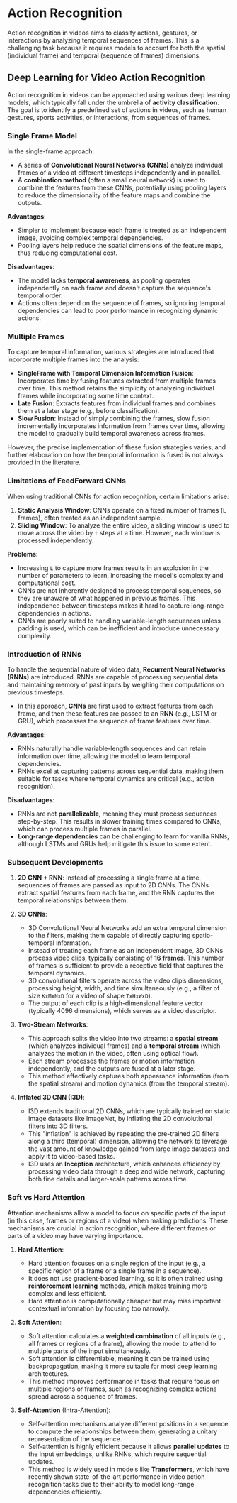 # Action Recognition

Action recognition in videos aims to classify actions, gestures, or interactions by analyzing temporal sequences of frames. This is a challenging task because it requires models to account for both the spatial (individual frame) and temporal (sequence of frames) dimensions.

## Deep Learning for Video Action Recognition

Action recognition in videos can be approached using various deep learning models, which typically fall under the umbrella of **activity classification**. The goal is to identify a predefined set of actions in videos, such as human gestures, sports activities, or interactions, from sequences of frames.

### Single Frame Model

In the single-frame approach:

- A series of **Convolutional Neural Networks (CNNs)** analyze individual frames of a video at different timesteps independently and in parallel.
- A **combination method** (often a small neural network) is used to combine the features from these CNNs, potentially using pooling layers to reduce the dimensionality of the feature maps and combine the outputs.

**Advantages**:

- Simpler to implement because each frame is treated as an independent image, avoiding complex temporal dependencies.
- Pooling layers help reduce the spatial dimensions of the feature maps, thus reducing computational cost.

**Disadvantages**:

- The model lacks **temporal awareness**, as pooling operates independently on each frame and doesn't capture the sequence's temporal order.
- Actions often depend on the sequence of frames, so ignoring temporal dependencies can lead to poor performance in recognizing dynamic actions.

### Multiple Frames

To capture temporal information, various strategies are introduced that incorporate multiple frames into the analysis:

- **SingleFrame with Temporal Dimension Information Fusion**: Incorporates time by fusing features extracted from multiple frames over time. This method retains the simplicity of analyzing individual frames while incorporating some time context.
- **Late Fusion**: Extracts features from individual frames and combines them at a later stage (e.g., before classification).
- **Slow Fusion**: Instead of simply combining the frames, slow fusion incrementally incorporates information from frames over time, allowing the model to gradually build temporal awareness across frames.

However, the precise implementation of these fusion strategies varies, and further elaboration on how the temporal information is fused is not always provided in the literature.

### Limitations of FeedForward CNNs

When using traditional CNNs for action recognition, certain limitations arise:

1. **Static Analysis Window**: CNNs operate on a fixed number of frames (`L` frames), often treated as an independent sample.
2. **Sliding Window**: To analyze the entire video, a sliding window is used to move across the video by `t` steps at a time. However, each window is processed independently.

**Problems**:

- Increasing `L` to capture more frames results in an explosion in the number of parameters to learn, increasing the model's complexity and computational cost.
- CNNs are not inherently designed to process temporal sequences, so they are unaware of what happened in previous frames. This independence between timesteps makes it hard to capture long-range dependencies in actions.
- CNNs are poorly suited to handling variable-length sequences unless padding is used, which can be inefficient and introduce unnecessary complexity.

### Introduction of RNNs

To handle the sequential nature of video data, **Recurrent Neural Networks (RNNs)** are introduced. RNNs are capable of processing sequential data and maintaining memory of past inputs by weighing their computations on previous timesteps.

- In this approach, **CNNs** are first used to extract features from each frame, and then these features are passed to an **RNN** (e.g., LSTM or GRU), which processes the sequence of frame features over time.

**Advantages**:

- RNNs naturally handle variable-length sequences and can retain information over time, allowing the model to learn temporal dependencies.
- RNNs excel at capturing patterns across sequential data, making them suitable for tasks where temporal dynamics are critical (e.g., action recognition).

**Disadvantages**:

- RNNs are not **parallelizable**, meaning they must process sequences step-by-step. This results in slower training times compared to CNNs, which can process multiple frames in parallel.
- **Long-range dependencies** can be challenging to learn for vanilla RNNs, although LSTMs and GRUs help mitigate this issue to some extent.

### Subsequent Developments

1. **2D CNN + RNN**: Instead of processing a single frame at a time, sequences of frames are passed as input to 2D CNNs. The CNNs extract spatial features from each frame, and the RNN captures the temporal relationships between them.

2. **3D CNNs**:
   - 3D Convolutional Neural Networks add an extra temporal dimension to the filters, making them capable of directly capturing spatio-temporal information.
   - Instead of treating each frame as an independent image, 3D CNNs process video clips, typically consisting of **16 frames**. This number of frames is sufficient to provide a receptive field that captures the temporal dynamics.
   - 3D convolutional filters operate across the video clip’s dimensions, processing height, width, and time simultaneously (e.g., a filter of size `KxMxNxD` for a video of shape `TxHxWxD`).
   - The output of each clip is a high-dimensional feature vector (typically 4096 dimensions), which serves as a video descriptor.

3. **Two-Stream Networks**:
   - This approach splits the video into two streams: a **spatial stream** (which analyzes individual frames) and a **temporal stream** (which analyzes the motion in the video, often using optical flow).
   - Each stream processes the frames or motion information independently, and the outputs are fused at a later stage.
   - This method effectively captures both appearance information (from the spatial stream) and motion dynamics (from the temporal stream).

4. **Inflated 3D CNN (I3D)**:
   - I3D extends traditional 2D CNNs, which are typically trained on static image datasets like ImageNet, by inflating the 2D convolutional filters into 3D filters.
   - This "inflation" is achieved by repeating the pre-trained 2D filters along a third (temporal) dimension, allowing the network to leverage the vast amount of knowledge gained from large image datasets and apply it to video-based tasks.
   - I3D uses an **Inception** architecture, which enhances efficiency by processing video data through a deep and wide network, capturing both fine details and larger-scale patterns across time.

### Soft vs Hard Attention

Attention mechanisms allow a model to focus on specific parts of the input (in this case, frames or regions of a video) when making predictions. These mechanisms are crucial in action recognition, where different frames or parts of a video may have varying importance.

1. **Hard Attention**:
   - Hard attention focuses on a single region of the input (e.g., a specific region of a frame or a single frame in a sequence).
   - It does not use gradient-based learning, so it is often trained using **reinforcement learning** methods, which makes training more complex and less efficient.
   - Hard attention is computationally cheaper but may miss important contextual information by focusing too narrowly.

2. **Soft Attention**:
   - Soft attention calculates a **weighted combination** of all inputs (e.g., all frames or regions of a frame), allowing the model to attend to multiple parts of the input simultaneously.
   - Soft attention is differentiable, meaning it can be trained using backpropagation, making it more suitable for most deep learning architectures.
   - This method improves performance in tasks that require focus on multiple regions or frames, such as recognizing complex actions spread across a sequence of frames.

3. **Self-Attention** (Intra-Attention):
   - Self-attention mechanisms analyze different positions in a sequence to compute the relationships between them, generating a unitary representation of the sequence.
   - Self-attention is highly efficient because it allows **parallel updates** to the input embeddings, unlike RNNs, which require sequential updates.
   - This method is widely used in models like **Transformers**, which have recently shown state-of-the-art performance in video action recognition tasks due to their ability to model long-range dependencies efficiently.
